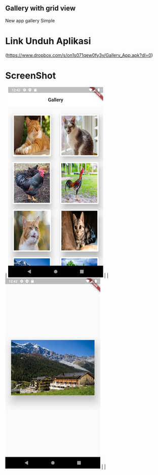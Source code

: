 ## Gallery with grid view 

New app gallery Simple

# Link Unduh Aplikasi
(https://www.dropbox.com/s/on1s071qew0fy3y/Gallery_App.apk?dl=0)

# ScreenShot
|
<img src="images/Screenshot_1599021733.png" height="600" width="300">  |
|
<img src="images/Screenshot_1599021742.png" height="600" width="300">  |
|

